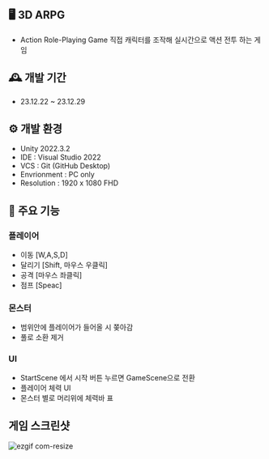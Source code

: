 ## 🖥️ 3D ARPG
- Action Role-Playing Game 직접 캐릭터를 조작해 실시간으로 액션 전투 하는 게임

## 🕰️ 개발 기간
- 23.12.22 ~ 23.12.29

## ⚙️ 개발 환경
- Unity 2022.3.2
- IDE : Visual Studio 2022
- VCS : Git (GitHub Desktop)
- Envrionment : PC only
- Resolution : 1920 x 1080 FHD

## 📌 주요 기능
### 플레이어
- 이동 [W,A,S,D]
- 달리기 [Shift, 마우스 우클릭]
- 공격 [마우스 좌클릭]
- 점프 [Speac]

### 몬스터
- 범위안에 플레이어가 들어올 시 쫒아감
- 풀로 소환 제거

### UI
- StartScene 에서 시작 버튼 누르면 GameScene으로 전환
- 플레이어 체력 UI
- 몬스터 별로 머리위에 체력바 표

## 게임 스크린샷
![ezgif com-resize](https://github.com/dotoolboy/3DRPG/assets/149443435/9ba67087-a125-499e-a2af-dbb7b09e681e)
